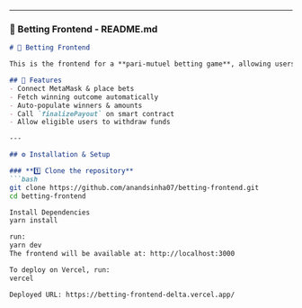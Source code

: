 
---

### **📌 Betting Frontend - README.md**
```md
# 🎲 Betting Frontend

This is the frontend for a **pari-mutuel betting game**, allowing users to **connect their wallet, place bets, and claim payouts**. Built with **Next.js** and **Ethers.js**.

## 🚀 Features
- Connect MetaMask & place bets
- Fetch winning outcome automatically
- Auto-populate winners & amounts
- Call `finalizePayout` on smart contract
- Allow eligible users to withdraw funds

---

## ⚙️ Installation & Setup

### **1️⃣ Clone the repository**
```bash
git clone https://github.com/anandsinha07/betting-frontend.git
cd betting-frontend

Install Dependencies
yarn install

run:
yarn dev
The frontend will be available at: http://localhost:3000

To deploy on Vercel, run:
vercel

Deployed URL: https://betting-frontend-delta.vercel.app/